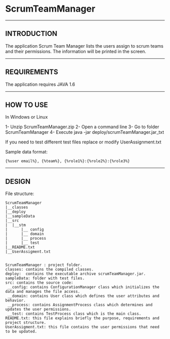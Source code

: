 # ScrumTeamManager

----------------------------------------------------------
INTRODUCTION
----------------------------------------------------------
The application Scrum Team Manager lists the users assign to scrum teams and their permissions.
The information will be printed in the screen. 


----------------------------------------------------------
REQUIREMENTS
----------------------------------------------------------
The application requires JAVA 1.6


----------------------------------------------------------
HOW TO USE
----------------------------------------------------------
In Windows or Linux 

1- Unzip ScrumTeamManager.zip
2- Open a command line 
3- Go to folder ScrumTeamManager
4- Execute java -jar deploy/scrumTeamManager.jar_txt

If you need to test different test files replace or modify UserAssignment.txt

Sample data format:  

	{%user email%}, {%team%}, {%role1%}:{%role2%}:{%role3%}


----------------------------------------------------------
DESIGN
----------------------------------------------------------

File structure:

```
ScrumTeamManager
|__classes
|__deploy
|__sampleData
|__src
|  |__stm
|      |__ config
|      |__ domain
|      |__ process
|      |__ test
|__README.txt
|__UserAssigment.txt


ScrumTeamManager : project folder.
classes: contains the compiled classes.
deploy:  contains the executable archive scrumTeamManager.jar.
sampleData: folder with test files.
src: contains the source code:
 __config: contains ConfigurationManager class which initializes the data and manages the file access.
 __domain: contains User class which defines the user attributes and behavior.
 __process: contains AssignmentProcess class which determines and updates the user permissions.
 __test: contains TestProcess class which is the main class.
README.txt: this file explains briefly the purpose, requirements and project structure.
UserAssigment.txt: this file contains the user permissions that need to be updated.
```
